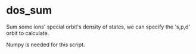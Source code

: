 # dos_sum

Sum some ions' special orbit's density of states, we can specify the 's,p,d' orbit to calculate.

Numpy is needed for this script.
